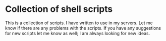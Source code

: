 # Collection of shell scripts 
This is a collection of scripts. I have written to use in my servers. Let me know if there are any problems with the scripts. If you have any suggestions for new scripts let me know as well; I am always looking for new ideas.

